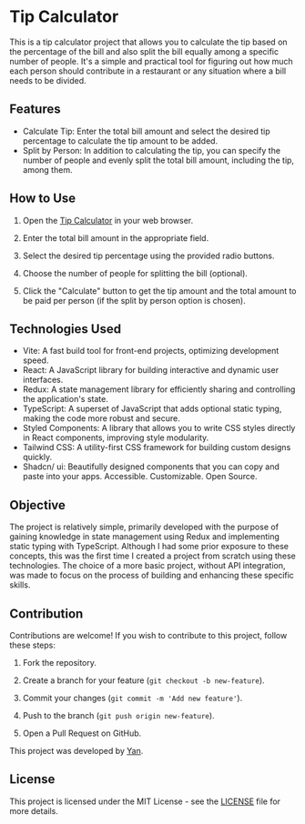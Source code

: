 # Tip Calculator

This is a tip calculator project that allows you to calculate the tip based on the percentage of the bill and also split the bill equally among a specific number of people. It's a simple and practical tool for figuring out how much each person should contribute in a restaurant or any situation where a bill needs to be divided.

## Features

- Calculate Tip: Enter the total bill amount and select the desired tip percentage to calculate the tip amount to be added.
- Split by Person: In addition to calculating the tip, you can specify the number of people and evenly split the total bill amount, including the tip, among them.

## How to Use

1. Open the [Tip Calculator](https://tipcalculator-m1hpdfkwj-yanpi.vercel.app) in your web browser.

2. Enter the total bill amount in the appropriate field.

3. Select the desired tip percentage using the provided radio buttons.

4. Choose the number of people for splitting the bill (optional).

5. Click the "Calculate" button to get the tip amount and the total amount to be paid per person (if the split by person option is chosen).

## Technologies Used

- Vite: A fast build tool for front-end projects, optimizing development speed.
- React: A JavaScript library for building interactive and dynamic user interfaces.
- Redux: A state management library for efficiently sharing and controlling the application's state.
- TypeScript: A superset of JavaScript that adds optional static typing, making the code more robust and secure.
- Styled Components: A library that allows you to write CSS styles directly in React components, improving style modularity.
- Tailwind CSS: A utility-first CSS framework for building custom designs quickly.
- Shadcn/ ui: Beautifully designed components that you can copy and paste into your apps. Accessible. Customizable. Open Source.

## Objective

The project is relatively simple, primarily developed with the purpose of gaining knowledge in state management using Redux and implementing static typing with TypeScript. Although I had some prior exposure to these concepts, this was the first time I created a project from scratch using these technologies. The choice of a more basic project, without API integration, was made to focus on the process of building and enhancing these specific skills.

## Contribution

Contributions are welcome! If you wish to contribute to this project, follow these steps:

1. Fork the repository.

2. Create a branch for your feature (`git checkout -b new-feature`).

3. Commit your changes (`git commit -m 'Add new feature'`).

4. Push to the branch (`git push origin new-feature`).

5. Open a Pull Request on GitHub.

This project was developed by [Yan](https://github.com/Yan-pi).

## License

This project is licensed under the MIT License - see the [LICENSE](LICENSE) file for more details.
